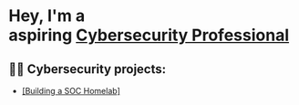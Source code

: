 <h1>Hey, I'm a <br/> aspiring <a href="https://www.linkedin.com/in/ruben-totterman/">Cybersecurity Professional</a></h1>

<h2>👨‍💻 Cybersecurity projects:</h2>


  - <a href="https://github.com/rubentotterman/SOC_Homelab">[Building a SOC Homelab]</a>










